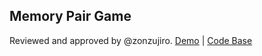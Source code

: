 ## Memory Pair Game
Reviewed and approved by @zonzujiro. [Demo](https://alinaladybug.github.io/Memory-Pair-Game/) | [Code Base](https://github.com/AlinaLadybug/Memory-Pair-Game)